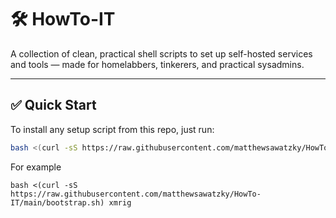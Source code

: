 # 🛠️ HowTo-IT

A collection of clean, practical shell scripts to set up self-hosted services and tools — made for homelabbers, tinkerers, and practical sysadmins.

---

## ✅ Quick Start

To install any setup script from this repo, just run:

```bash
bash <(curl -sS https://raw.githubusercontent.com/matthewsawatzky/HowTo-IT/main/bootstrap.sh) <script-name>
```

For example
```
bash <(curl -sS https://raw.githubusercontent.com/matthewsawatzky/HowTo-IT/main/bootstrap.sh) xmrig
```
